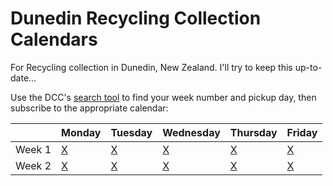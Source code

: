 Dunedin Recycling Collection Calendars
===

For Recycling collection in Dunedin, New Zealand.  I'll try to keep this up-to-date...

Use the DCC's [search tool](https://www.dunedin.govt.nz/services/rubbish-and-recycling/collection-days) to find your week number and pickup day, then subscribe to the appropriate calendar:

| |Monday|Tuesday|Wednesday|Thursday|Friday|
|-|------|-------|---------|--------|------|
|Week 1|[X](https://raw.githubusercontent.com/ianrrees/dunedin-recycling/main/week-1-monday.ics)|[X](https://raw.githubusercontent.com/ianrrees/dunedin-recycling/blob/main/week-1-tuesday.ics)|[X](https://raw.githubusercontent.com/ianrrees/dunedin-recycling/blob/main/week-1-wednesday.ics)|[X](https://raw.githubusercontent.com/ianrrees/dunedin-recycling/blob/main/week-1-thursday.ics)|[X](https://raw.githubusercontent.com/ianrrees/dunedin-recycling/blob/main/week-1-friday.ics)|
|Week 2|[X](https://raw.githubusercontent.com/ianrrees/dunedin-recycling/blob/main/week-2-monday.ics)|[X](https://raw.githubusercontent.com/ianrrees/dunedin-recycling/blob/main/week-2-tuesday.ics)|[X](https://raw.githubusercontent.com/ianrrees/dunedin-recycling/blob/main/week-2-wednesday.ics)|[X](https://raw.githubusercontent.com/ianrrees/dunedin-recycling/blob/main/week-2-thursday.ics)|[X](https://raw.githubusercontent.com/ianrrees/dunedin-recycling/blob/main/week-2-friday.ics)|
